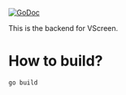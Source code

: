 [![GoDoc](https://godoc.org/github.com/vscreen/server-go/player?status.svg)](https://godoc.org/github.com/vscreen/server-go/player)

This is the backend for VScreen.

# How to build?

```sh
go build
```
